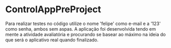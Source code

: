 # ControlAppPreProject

Para realizar testes no código utilize o nome 'felipe' como e-mail e a '123' como senha, ambos sem aspas. 
A aplicação foi desenvolvida tendo em mente a atividade avaliatória e procurando se basear ao máximo na ideia do que será o aplicativo real quando finalizado. 
